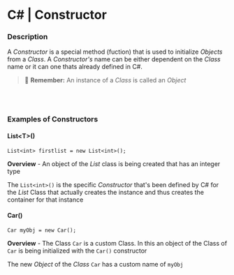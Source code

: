 # C# | Constructor


### Description

A _Constructor_ is a special method (fuction) that is used to initialize _Objects_ from a _Class_. A _Constructor's_ name can be either dependent on the _Class_ name or it can one thats already defined in C#. 

> :memo: **Remember:** An instance of a _Class_ is called an _Object_

<br/><br/>

### Examples of Constructors

#### List&lt;T>() 

```
List<int> firstlist = new List<int>();
```
**Overview** - An object of the _List_ class is being created that has an integer type  

The `List<int>()` is the specific _Constructor_ that's been defined by C# for the _List_ Class that actually creates the instance and thus creates the container for that instance


#### Car()
```
Car myObj = new Car();
```
**Overview** - The Class `Car` is a custom Class. In this an object of the Class of `Car` is being initialized with the `Car()` constructor  

The new _Object_ of the _Class_ `Car` has a custom name of `myObj` 

